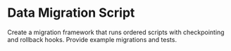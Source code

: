 # Data Migration Script
Create a migration framework that runs ordered scripts with checkpointing and rollback hooks.
Provide example migrations and tests.
